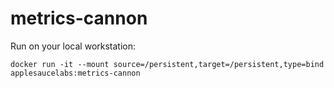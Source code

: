 # metrics-cannon

Run on your local workstation:
```
docker run -it --mount source=/persistent,target=/persistent,type=bind applesaucelabs:metrics-cannon
```

